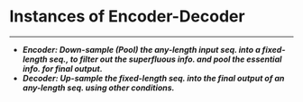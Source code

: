 # Instances of Encoder-Decoder

****

-   ***Encoder: Down-sample (Pool) the any-length input seq. into a fixed-length seq., to filter out the superfluous info. and pool the essential info. for final output.***  
-   ***Decoder: Up-sample the fixed-length seq. into the final output of an any-length seq. using other conditions.***